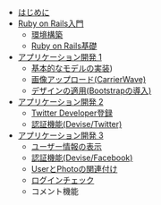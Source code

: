 * [はじめに](ja/introduction.md)
* [Ruby on Rails入門](ja/001.md)
  * [環境構築](ja/001_environment.md)
  * [Ruby on Rails基礎](ja/001_rails.md)
* [アプリケーション開発 1](ja/002.md)
  * [基本的なモデルの実装](ja/002_models.md))
  * [画像アップロード(CarrierWave)](ja/002_image_upload.md)
  * [デザインの適用(Bootstrapの導入)](ja/002_bootstrap.md)
* [アプリケーション開発 2](ja/003.md)
  * [Twitter Developer登録](ja/003_twitter.md)
  * [認証機能(Devise/Twitter)](ja/003_devise.md)
* [アプリケーション開発 3](ja/004.md)
  * [ユーザー情報の表示](ja/004_user_info.md)
  * [認証機能(Devise/Facebook)](ja/004_facebook.md)
  * [UserとPhotoの関連付け](ja/004_relation.md)
  * [ログインチェック](ja/004_login_check.md)
  * コメント機能
